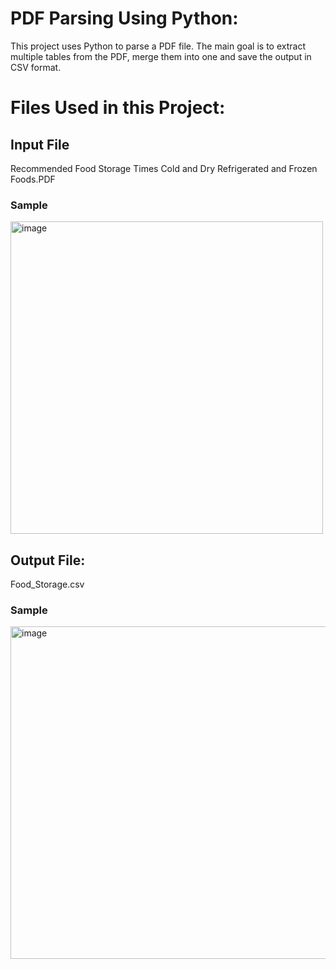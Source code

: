 # PDF Parsing Using Python:
This project uses Python to parse a PDF file. The main goal is to extract multiple tables from the PDF, merge them into one and save the output in CSV format.

# Files Used in this Project:
## Input File
Recommended Food Storage Times Cold and Dry Refrigerated and Frozen Foods.PDF

### Sample

<img width="500" alt="image" src="https://user-images.githubusercontent.com/67848891/113753378-b5329d80-9716-11eb-9514-45df79ae7d84.png">


## Output File: 
Food_Storage.csv

### Sample

<img width="532" alt="image" src="https://user-images.githubusercontent.com/67848891/113755765-5f132980-9719-11eb-83df-89a569405019.png">

